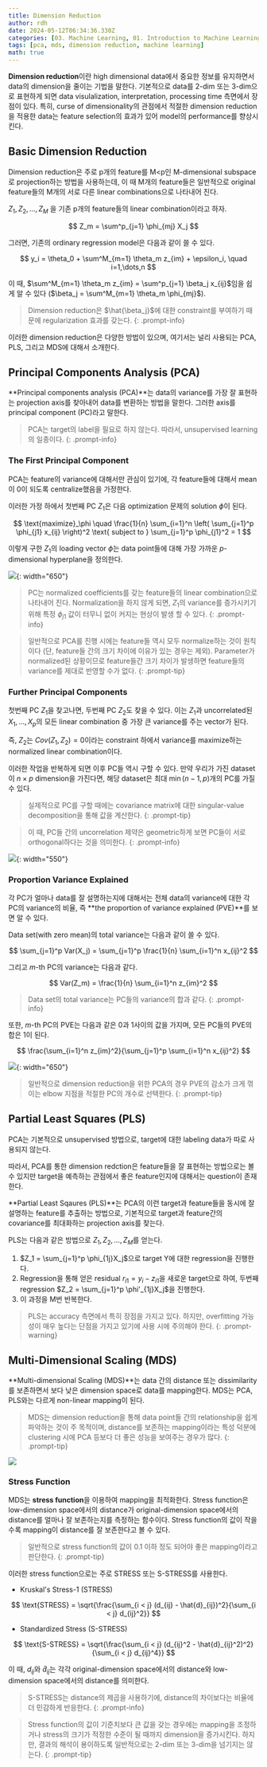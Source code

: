 ```yaml
---
title: Dimension Reduction
author: rdh
date: 2024-05-12T06:34:36.330Z
categories: [03. Machine Learning, 01. Introduction to Machine Learning]
tags: [pca, mds, dimension reduction, machine learning]
math: true
---
```

**Dimension reduction**이란 high dimensional data에서 중요한 정보를 유지하면서 data의 dimension을 줄이는 기법을 말한다. 기본적으로 data를 2-dim 또는 3-dim으로 표현하게 되면 data visulalization, interpretation, processing time 측면에서 장점이 있다. 특히, curse of dimensionality의 관점에서 적절한 dimension reduction을 적용한 data는 feature selection의 효과가 있어 model의 performance를 향상시킨다.

## Basic Dimension Reduction
Dimension reduction은 주로 p개의 feature를 M<p인 M-dimensional subspace로 projection하는 방법을 사용하는데, 이 때 M개의 feature들은 일반적으로 original feature들의 M개의 서로 다른 linear combinations으로 나타내어 진다. 

$Z_1, Z_2, \dots, Z_M$ 을 기존 p개의 feature들의 linear combination이라고 하자.

$$
Z_m = \sum^p_{j=1} \phi_{mj} X_j
$$

그러면, 기존의 ordinary regression model은 다음과 같이 쓸 수 있다.

$$
y_i = \theta_0 + \sum^M_{m=1} \theta_m z_{im} + \epsilon_i, \quad i=1,\dots,n
$$

이 때, $\sum^M_{m=1} \theta_m z_{im} = \sum^p_{j=1} \beta_j x_{ij}$임을 쉽게 알 수 있다 ($\beta_j = \sum^M_{m=1} \theta_m \phi_{mj}$).

> Dimension reduction은 $\hat{\beta_j}$에 대한 constraint를 부여하기 때문에 regularization 효과를 갖는다.
{: .prompt-info}

이러한 dimension reduction은 다양한 방법이 있으며, 여기서는 널리 사용되는 PCA, PLS, 그리고 MDS에 대해서 소개한다.

## Principal Components Analysis (PCA)
**Principal components analysis (PCA)**는 data의 variance를 가장 잘 표현하는 projection axis를 찾아내어 data를 변환하는 방법을 말한다. 그러한 axis를 principal component (PC)라고 말한다.

> PCA는 target의 label을 필요로 하지 않는다. 따라서, unsupervised learning의 일종이다.
{: .prompt-info}

### The First Principal Component
PCA는 feature의 variance에 대해서만 관심이 있기에, 각 feature들에 대해서 mean이 0이 되도록 centralize했음을 가정한다.

이러한 가정 하에서 첫번째 PC $Z_1$은 다음 optimization 문제의 solution $\phi$이 된다.

$$
\text{maximize}_\phi \quad \frac{1}{n} \sum_{i=1}^n \left( \sum_{j=1}^p \phi_{j1} x_{ij} \right)^2  \text{ subject to }  \sum_{j=1}^p \phi_{j1}^2 = 1
$$

이렇게 구한 $Z_1$의 loading vector $\phi$는 data point들에 대해 가장 가까운 $p$-dimensional hyperplane을 정의한다.

![](/assets/img/dimension-reduction-01.png){: width="650"}

> PC는 normalized coefficients를 갖는 feature들의 linear combination으로 나타내어 진다. Normalization을 하지 않게 되면, $Z_1$의 variance를 증가시키기 위해 특정 $\phi_{j1}$ 값이 터무니 없이 커지는 현상이 발생 할 수 있다.
{: .prompt-info}

> 일반적으로 PCA를 진행 시에는 feature들 역시 모두 normalize하는 것이 원칙이다 (단, feature들 간의 크기 차이에 이유가 있는 경우는 제외). Parameter가 normalized된 상황이므로 feature들간 크기 차이가 발생하면 feature들의 variance를 제대로 반영할 수가 없다.
{: .prompt-tip}

### Further Principal Components
첫번째 PC $Z_1$을 찾고나면, 두번째 PC $Z_2$도 찾을 수 있다. 이는 $Z_1$과 uncorrelated된 $X_1,\dots,X_p$의 모든 linear combination 중 가장 큰 variance를 주는 vector가 된다.

즉, $Z_2$는 $Cov(Z_1, Z_2)=0$이라는 constraint 하에서 variance를 maximize하는 normalized linear combination이다.

이러한 작업을 반복하게 되면 이후 PC들 역시 구할 수 있다. 만약 우리가 가진 dataset이 $n\times p$ dimension을 가진다면, 해당 dataset은 최대 $\min(n-1,p)$개의 PC를 가질 수 있다.

> 실제적으로 PC를 구할 때에는 covariance matrix에 대한 singular-value decomposition을 통해 값을 계산한다.
{: .prompt-tip}

> 이 때, PC들 간의 uncorrelation 제약은 geometric하게 보면 PC들이 서로 orthogonal하다는 것을 의미한다. 
{: .prompt-info}

![](/assets/img/dimension-reduction-02.png){: width="550"}

### Proportion Variance Explained
각 PC가 얼마나 data를 잘 설명하는지에 대해서는 전체 data의 variance에 대한 각 PC의 variance의 비율, 즉 **the proportion of variance explained (PVE)**를 보면 알 수 있다.

Data set(with zero mean)의 total variance는 다음과 같이 쓸 수 있다.

$$
\sum_{j=1}^p Var(X_j) = \sum_{j=1}^p \frac{1}{n} \sum_{i=1}^n x_{ij}^2
$$

그리고 $m$-th PC의 variance는 다음과 같다.

$$
Var(Z_m) = \frac{1}{n} \sum_{i=1}^n z_{im}^2
$$

> Data set의 total variance는 PC들의 variance의 합과 같다.
{: .prompt-info}

또한, $m$-th PC의 PVE는 다음과 같은 0과 1사이의 값을 가지며, 모든 PC들의 PVE의 합은 1이 된다.

$$
\frac{\sum_{i=1}^n z_{im}^2}{\sum_{j=1}^p \sum_{i=1}^n x_{ij}^2}
$$

![](/assets/img/dimension-reduction-03.png){: width="650"}

> 일반적으로 dimension reduction을 위한 PCA의 경우 PVE의 감소가 크게 꺾이는 elbow 지점을 적절한 PC의 개수로 선택한다.
{: .prompt-tip}

## Partial Least Squares (PLS)
PCA는 기본적으로 unsupervised 방법으로, target에 대한 labeling data가 따로 사용되지 않는다.

따라서, PCA를 통한 dimension redction은 feature들을 잘 표현하는 방법으로는 볼 수 있지만 target을 예측하는 관점에서 좋은 feature인지에 대해서는 question이 존재한다.

**Partial Least Sqaures (PLS)**는 PCA의 이런 target과 feature들을 동시에 잘 설명하는 feature를 추출하는 방법으로, 기본적으로 target과 feature간의 covariance를 최대화하는 projection axis를 찾는다.

PLS는 다음과 같은 방법으로 $Z_1, Z_2, \dots, Z_M$를 얻는다.

1. $Z_1 = \sum_{j=1}^p \phi_{1j}X_j$으로 target Y에 대한 regression을 진행한다.
2. Regression을 통해 얻은 residual $r_{i1} = y_i-z_{i1}$을 새로운 target으로 하여, 두번째 regression $Z_2 = \sum_{j=1}^p \phi'_{1j}X_j$을 진행한다.
3. 이 과정을 M번 반복한다.

> PLS는 accuracy 측면에서 특히 장점을 가지고 있다. 하지만, overfitting 가능성이 매우 높다는 단점을 가지고 있기에 사용 시에 주의해야 한다.
{: .prompt-warning}

## Multi-Dimensional Scaling (MDS)
**Multi-dimensional Scaling (MDS)**는 data 간의 distance 또는 dissimilarity를 보존하면서 보다 낮은 dimension space로 data를 mapping한다. MDS는 PCA, PLS와는 다르게 non-linear mapping이 된다.

> MDS는 dimension reduction을 통해 data point들 간의 relationship을 쉽게 파악하는 것이 주 목적이며, distance를 보존하는 mapping이라는 특성 덕분에 clustering 시에 PCA 등보다 더 좋은 성능을 보여주는 경우가 많다.
{: .prompt-tip}

![](/assets/img/dimension-reduction-04.png)

### Stress Function
MDS는 **stress function**을 이용하여 mapping을 최적화한다. Stress function은 low-dimension space에서의 distance가 original-dimension space에서의 distance를 얼마나 잘 보존하는지를 측정하는 함수이다. Stress function의 값이 작을수록 mapping이 distance를 잘 보존한다고 볼 수 있다.

> 일반적으로 stress function의 값이 0.1 이하 정도 되어야 좋은 mapping이라고 판단한다.
{: .prompt-tip}

이러한 stress function으로는 주로 STRESS 또는 S-STRESS를 사용한다.

* Kruskal's Stress-1 (STRESS)

$$
\text{STRESS} = \sqrt{\frac{\sum_{i < j} (d_{ij} - \hat{d}_{ij})^2}{\sum_{i < j} d_{ij}^2}}
$$

* Standardized Stress (S-STRESS)

$$
\text{S-STRESS} = \sqrt{\frac{\sum_{i < j} (d_{ij}^2 - \hat{d}_{ij}^2)^2}{\sum_{i < j} d_{ij}^4}}
$$

이 때, $d_{ij}$와 $\hat{d}_{ij}$는 각각 original-dimension space에서의 distance와 low-dimension space에서의 distance를 의미한다.

> S-STRESS는 distance의 제곱을 사용하기에, distance의 차이보다는 비율에 더 민감하게 반응한다.
{: .prompt-info}

> Stress function의 값이 기준치보다 큰 값을 갖는 경우에는 mapping을 조정하거나 stress의 크기가 적정한 수준이 될 때까지 dimension을 증가시킨다. 하지만, 결과의 해석이 용이하도록 일반적으로는 2-dim 또는 3-dim을 넘기지는 않는다.
{: .prompt-tip}